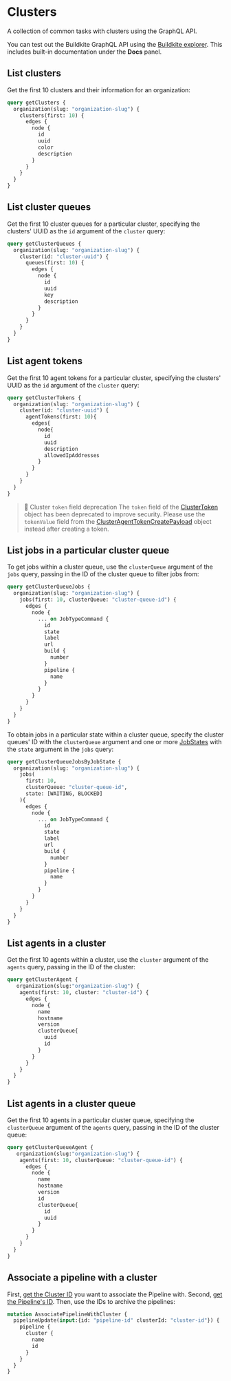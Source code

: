 # Clusters

A collection of common tasks with clusters using the GraphQL API.

You can test out the Buildkite GraphQL API using the [Buildkite explorer](https://graphql.buildkite.com/explorer). This includes built-in documentation under the **Docs** panel.

## List clusters

Get the first 10 clusters and their information for an organization:

```graphql
query getClusters {
  organization(slug: "organization-slug") {
    clusters(first: 10) {
      edges {
        node {
          id
          uuid
          color
          description
        }
      }
    }
  }
}
```

## List cluster queues

Get the first 10 cluster queues for a particular cluster, specifying the clusters' UUID as the `id` argument of the `cluster` query:

```graphql
query getClusterQueues {
  organization(slug: "organization-slug") {
    cluster(id: "cluster-uuid") {
      queues(first: 10) {
        edges {
          node {
            id
            uuid
            key
            description
          }
        }
      }
    }
  }
}
```

## List agent tokens

Get the first 10 agent tokens for a particular cluster, specifying the clusters' UUID as the `id` argument of the `cluster` query:

```graphql
query getClusterTokens {
  organization(slug: "organization-slug") {
    cluster(id: "cluster-uuid") {
      agentTokens(first: 10){
        edges{
          node{
            id
            uuid
            description
            allowedIpAddresses
          }
        }
      }
    }
  }
}
```

>🚧 Cluster `token` field deprecation
> The `token` field of the [ClusterToken](/docs/apis/graphql/schemas/object/clustertoken) object has been deprecated to improve security. Please use the `tokenValue` field from the [ClusterAgentTokenCreatePayload](/docs/apis/graphql/schemas/object/clusteragenttokencreatepayload) object instead after creating a token.

## List jobs in a particular cluster queue

To get jobs within a cluster queue, use the `clusterQueue` argument of the `jobs` query, passing in the ID of the cluster queue to filter jobs from:

```graphql
query getClusterQueueJobs {
  organization(slug: "organization-slug") {
    jobs(first: 10, clusterQueue: "cluster-queue-id") {
      edges {
        node {
          ... on JobTypeCommand {
            id
            state
            label
            url
            build {
              number
            }
            pipeline {
              name
            }
          }
        }
      }
    }
  }
}
```

To obtain jobs in a particular state within a cluster queue, specify the cluster queues' ID with the `clusterQueue` argument and one or more [JobStates](/docs/apis/graphql/schemas/enum/jobstates) with the `state` argument in the `jobs` query:

```graphql
query getClusterQueueJobsByJobState {
  organization(slug: "organization-slug") {
    jobs(
      first: 10,
      clusterQueue: "cluster-queue-id",
      state: [WAITING, BLOCKED]
    ){
      edges {
        node {
          ... on JobTypeCommand {
            id
            state
            label
            url
            build {
              number
            }
            pipeline {
              name
            }
          }
        }
      }
    }
  }
}
```


## List agents in a cluster

Get the first 10 agents within a cluster, use the `cluster` argument of the `agents` query, passing in the ID of the cluster:

```graphql
query getClusterAgent {
   organization(slug:"organization-slug") {
    agents(first: 10, cluster: "cluster-id") {
      edges {
        node {
          name
          hostname
          version
          clusterQueue{
            uuid
            id
          }
        }
      }
    }
  }
}
```

## List agents in a cluster queue

Get the first 10 agents in a particular cluster queue, specifying the `clusterQueue` argument of the `agents` query, passing in the ID of the cluster queue:

```graphql
query getClusterQueueAgent {
   organization(slug:"organization-slug") {
    agents(first: 10, clusterQueue: "cluster-queue-id") {
      edges {
        node {
          name
          hostname
          version
          id
          clusterQueue{
            id
            uuid
          }
        }
      }
    }
  }
}
```

## Associate a pipeline with a cluster

First, [get the Cluster ID](#list-clusters) you want to associate the Pipeline with.
Second, [get the Pipeline's ID](/docs/apis/graphql/cookbooks/pipelines#get-a-pipelines-id).
Then, use the IDs to archive the pipelines:

```graphql
mutation AssociatePipelineWithCluster {
  pipelineUpdate(input:{id: "pipeline-id" clusterId: "cluster-id"}) {
    pipeline {
      cluster {
        name
        id
      }
    }
  }
}
```
